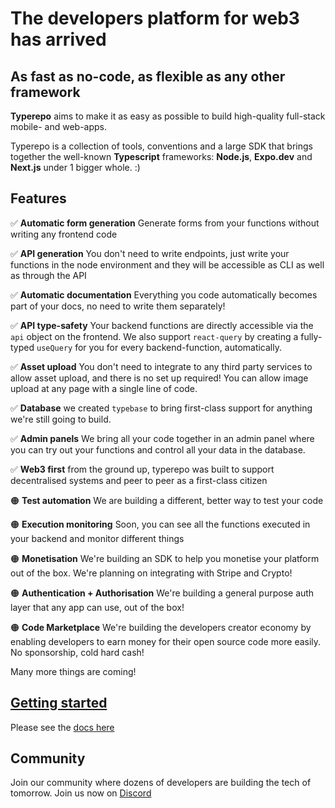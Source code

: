 # The developers platform for web3 has arrived

## As fast as no-code, as flexible as any other framework

**Typerepo** aims to make it as easy as possible to build high-quality full-stack mobile- and web-apps.

Typerepo is a collection of tools, conventions and a large SDK that brings together the well-known **Typescript** frameworks: **Node.js**, **Expo.dev** and **Next.js** under 1 bigger whole. :)

## Features

✅ **Automatic form generation** Generate forms from your functions without writing any frontend code

✅ **API generation** You don't need to write endpoints, just write your functions in the node environment and they will be accessible as CLI as well as through the API

✅ **Automatic documentation** Everything you code automatically becomes part of your docs, no need to write them separately!

✅ **API type-safety** Your backend functions are directly accessible via the `api` object on the frontend. We also support `react-query` by creating a fully-typed `useQuery` for you for every backend-function, automatically.

✅ **Asset upload** You don't need to integrate to any third party services to allow asset upload, and there is no set up required! You can allow image upload at any page with a single line of code.

✅ **Database** we created `typebase` to bring first-class support for anything we're still going to build.

✅ **Admin panels** We bring all your code together in an admin panel where you can try out your functions and control all your data in the database.

✅ **Web3 first** from the ground up, typerepo was built to support decentralised systems and peer to peer as a first-class citizen

🟠 **Test automation** We are building a different, better way to test your code

🟠 **Execution monitoring** Soon, you can see all the functions executed in your backend and monitor different things

🟠 **Monetisation** We're building an SDK to help you monetise your platform out of the box. We're planning on integrating with Stripe and Crypto!

🟠 **Authentication + Authorisation** We're building a general purpose auth layer that any app can use, out of the box!

🟠 **Code Marketplace** We're building the developers creator economy by enabling developers to earn money for their open source code more easily. No sponsorship, cold hard cash!

Many more things are coming!

## [Getting started](docs)

Please see the [docs here](docs)

## Community

Join our community where dozens of developers are building the tech of tomorrow. Join us now on [Discord](https://discord.com/codefromanywhere)
